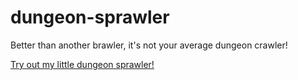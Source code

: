 # dungeon-sprawler
Better than another brawler, it's not your average dungeon crawler!

[Try out my little dungeon sprawler!](https://dungeon-sprawler.herokuapp.com/)
